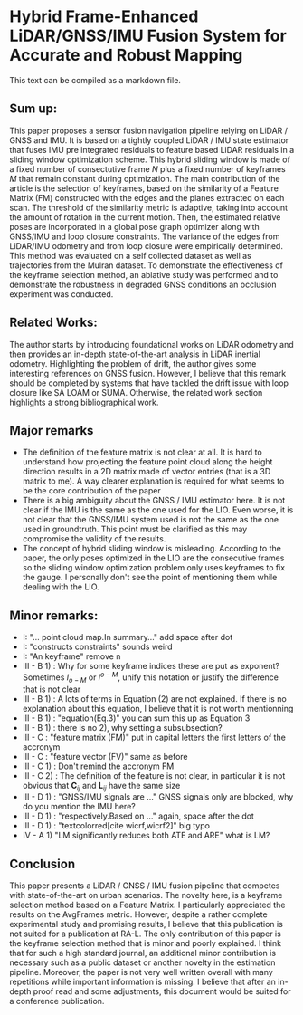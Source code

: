 # Hybrid Frame-Enhanced LiDAR/GNSS/IMU Fusion System for Accurate and Robust Mapping

This text can be compiled as a markdown file.

## Sum up: 
This paper proposes a sensor fusion navigation pipeline relying on LiDAR / GNSS and IMU. 
It is based on a tightly coupled LiDAR / IMU state estimator that fuses IMU pre integrated residuals to feature based LiDAR residuals in a sliding window optimization scheme. 
This hybrid sliding window is made of a fixed number of consectutive frame $N$ plus a fixed number of keyframes $M$ that remain constant during optimization. 
The main contribution of the article is the selection of keyframes, based on the similarity of a Feature Matrix (FM) constructed with the edges and the planes extracted on each scan. 
The threshold of the similarity metric is adaptive, taking into account the amount of rotation in the current motion. Then, the estimated relative poses are incorporated in a global pose graph optimizer along with GNSS/IMU and loop closure constraints.
The variance of the edges from LiDAR/IMU odometry and from loop closure were empirically determined. This method was evaluated on a self collected dataset as well as trajectories from the Mulran dataset. 
To demonstrate the effectiveness of the keyframe selection method, an ablative study was performed and to demonstrate the robustness in degraded GNSS conditions an occlusion experiment was conducted. 

## Related Works: 
The author starts by introducing foundational works on LiDAR odometry and then provides an in-depth state-of-the-art analysis in LiDAR inertial odometry.
Highlighting the problem of drift, the author gives some interesting references on GNSS fusion.
However, I believe that this remark should be completed by systems that have tackled the drift issue with loop closure like SA LOAM or SUMA.
Otherwise, the related work section highlights a strong bibliographical work.

## Major remarks

* The definition of the feature matrix is not clear at all. It is hard to understand how projecting the feature point cloud along the height direction results in a 2D matrix made of vector entries (that is a 3D matrix to me). 
A way clearer explanation is required for what seems to be the core contribution of the paper
* There is a big ambiguity about the GNSS / IMU estimator here. It is not clear if the IMU is the same as the one used for the LIO. Even worse, it is not clear that the GNSS/IMU system used is not the same as the one used in groundtruth.
This point must be clarified as this may compromise the validity of the results.
* The concept of hybrid sliding window is misleading. According to the paper, the only poses optimized in the LIO are the consecutive frames so the sliding window optimization problem only uses keyframes to fix the gauge. 
I personally don't see the point of mentioning them while dealing with the LIO.

## Minor remarks:
* I: "... point cloud map.In summary..." add space after dot
* I: "constructs constraints" sounds weird
* I: "An keyframe" remove n
* III - B 1) : Why for some keyframe indices these are put as exponent? Sometimes $l_{o-M}$ or $l^{o-M}$, unify this notation or justify the difference that is not clear
* III - B 1) : A lots of terms in Equation (2) are not explained. If there is no explanation about this equation, I believe that it is not worth mentionning
* III - B 1) :  "equation(Eq.3)" you can sum this up as Equation 3
* III - B 1) : there is no 2), why setting a subsubsection?
* III - C : "feature matrix (FM)" put in capital letters the first letters of the accronym
* III - C : "feature vector (FV)" same as before
* III - C 1) : Don't remind the accronym FM
* III - C 2) : The definition of the feature is not clear, in particular it is not obvious that $\mathbf{C}_{ij}$ and $\mathbf{L}_{ij}$ have the same size
* III - D 1) : "GNSS/IMU signals are ..." GNSS signals only are blocked, why do you mention the IMU here?
* III - D 1) : "respectively.Based on ..." again, space after the dot
* III - D 1) : "textcolorred[cite wicrf,wicrf2]" big typo
* IV - A 1) "LM significantly reduces both ATE and ARE" what is LM?

## Conclusion

This paper presents a LiDAR / GNSS / IMU fusion pipeline that competes with state-of-the-art on urban scenarios. The novelty here, is a keyframe selection method based on a Feature Matrix.
I particularly appreciated the results on the AvgFrames metric. 
However, despite a rather complete experimental study and promising results, I believe that this publication is not suited for a publication at RA-L. 
The only contribution of this paper is the keyframe selection method that is minor and poorly explained.
I think that for such a high standard journal, an additional minor contribution is necessary such as a public dataset or another novelty in the estimation pipeline.
Moreover, the paper is not very well written overall with many repetitions while important information is missing. 
I believe that after an in-depth proof read and some adjustments, this document would be suited for a conference publication.

